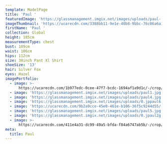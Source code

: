 ```yaml
---
template: ModelPage
title: 'Paul '
featuredImage: 'https://glassmanagement.imgix.net/images/uploads/paul-.jpg'
imageThumbnail: 'https://ucarecdn.com/3388bb11-9e1e-40b8-9bbc-76c06a6a105a/'
firstName: 'Paul '
collection: Global
height: 185cm
measurementType: chest
bust: 109cm
waist: 106cm
hips: 112cm
size: 38inch Pant Xl Shirt
shoeSize: '13'
hair: Silver Fox
eyes: Hazel
imagePortfolio:
  - image: >-
      https://ucarecdn.com/1b977edc-0cee-47f7-bcdc-1694af1a9d1c/-/crop/335x441/89,53/-/preview/
  - image: 'https://glassmanagement.imgix.net/images/uploads/paul1.jpg'
  - image: 'https://glassmanagement.imgix.net/images/uploads/paul4.jpg'
  - image: 'https://glassmanagement.imgix.net/images/uploads/0.jppaul6.jpg'
  - image: 'https://ucarecdn.com/9b2a9cce-45e0-461e-b106-36f5c9244d55/'
  - image: 'https://glassmanagement.imgix.net/images/uploads/paul5.jpg'
  - image: 'https://glassmanagement.imgix.net/images/uploads/0.jpaul2g.jpg'
  - image: >-
      https://ucarecdn.com/411e4a31-dc99-49a5-bfda-f84a6747ab5b/-/crop/321x471/110,0/-/preview/
meta:
  title: Paul
---
```


